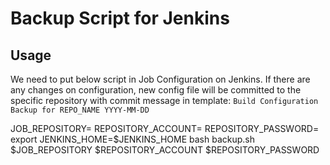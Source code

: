 # Backup Script for Jenkins

## Usage

We need to put below script in Job Configuration on Jenkins.
If there are any changes on configuration, new config file will be committed to the specific repository with commit message in template: `Build Configuration Backup for REPO_NAME YYYY-MM-DD`


JOB_REPOSITORY=
REPOSITORY_ACCOUNT=
REPOSITORY_PASSWORD=
export JENKINS_HOME=$JENKINS_HOME
bash backup.sh $JOB_REPOSITORY $REPOSITORY_ACCOUNT $REPOSITORY_PASSWORD


